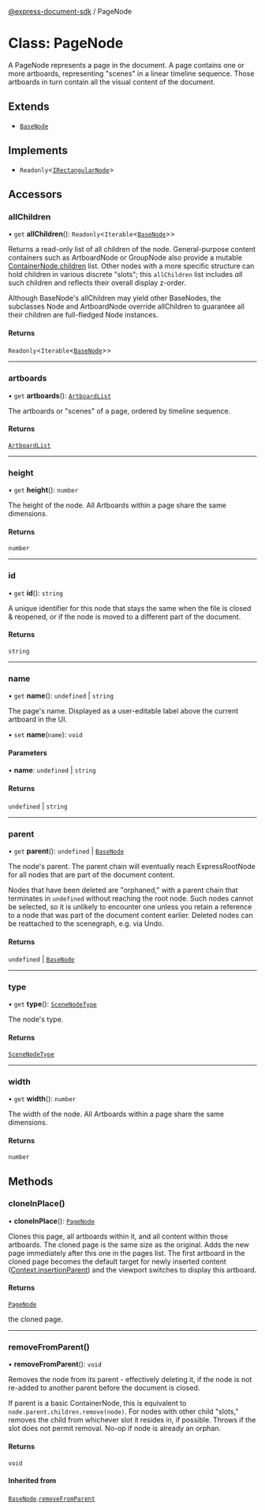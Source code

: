 [@express-document-sdk](../overview.md) / PageNode

# Class: PageNode

A PageNode represents a page in the document. A page contains one or more artboards, representing "scenes" in a linear
timeline sequence. Those artboards in turn contain all the visual content of the document.

## Extends

-   [`BaseNode`](BaseNode.md)

## Implements

-   `Readonly`<[`IRectangularNode`](../interfaces/IRectangularNode.md)\>

## Accessors

### allChildren

• `get` **allChildren**(): `Readonly`<`Iterable`<[`BaseNode`](BaseNode.md)\>\>

Returns a read-only list of all children of the node. General-purpose content containers such as ArtboardNode or
GroupNode also provide a mutable [ContainerNode.children](../interfaces/ContainerNode.md#children) list. Other nodes with a more specific structure can
hold children in various discrete "slots"; this `allChildren` list includes _all_ such children and reflects their
overall display z-order.

Although BaseNode's allChildren may yield other BaseNodes, the subclasses Node and ArtboardNode override allChildren
to guarantee all their children are full-fledged Node instances.

#### Returns

`Readonly`<`Iterable`<[`BaseNode`](BaseNode.md)\>\>

---

### artboards

• `get` **artboards**(): [`ArtboardList`](ArtboardList.md)

The artboards or "scenes" of a page, ordered by timeline sequence.

#### Returns

[`ArtboardList`](ArtboardList.md)

---

### height

• `get` **height**(): `number`

The height of the node.
All Artboards within a page share the same dimensions.

#### Returns

`number`

---

### id

• `get` **id**(): `string`

A unique identifier for this node that stays the same when the file is closed & reopened, or if the node is
moved to a different part of the document.

#### Returns

`string`

---

### name

• `get` **name**(): `undefined` \| `string`

The page's name. Displayed as a user-editable label above the current artboard in the UI.

• `set` **name**(`name`): `void`

#### Parameters

• **name**: `undefined` \| `string`

#### Returns

`undefined` \| `string`

---

### parent

• `get` **parent**(): `undefined` \| [`BaseNode`](BaseNode.md)

The node's parent. The parent chain will eventually reach ExpressRootNode for all nodes that are part of the document
content.

Nodes that have been deleted are "orphaned," with a parent chain that terminates in `undefined` without reaching the
root node. Such nodes cannot be selected, so it is unlikely to encounter one unless you retain a reference to a node
that was part of the document content earlier. Deleted nodes can be reattached to the scenegraph, e.g. via Undo.

#### Returns

`undefined` \| [`BaseNode`](BaseNode.md)

---

### type

• `get` **type**(): [`SceneNodeType`](../enumerations/SceneNodeType.md)

The node's type.

#### Returns

[`SceneNodeType`](../enumerations/SceneNodeType.md)

---

### width

• `get` **width**(): `number`

The width of the node.
All Artboards within a page share the same dimensions.

#### Returns

`number`

## Methods

### cloneInPlace()

• **cloneInPlace**(): [`PageNode`](PageNode.md)

Clones this page, all artboards within it, and all content within those artboards. The cloned page is the same size
as the original. Adds the new page immediately after this one in the pages list. The first artboard in the cloned
page becomes the default target for newly inserted content ([Context.insertionParent](Context.md#insertionparent)) and the viewport
switches to display this artboard.

#### Returns

[`PageNode`](PageNode.md)

the cloned page.

---

### removeFromParent()

• **removeFromParent**(): `void`

Removes the node from its parent - effectively deleting it, if the node is not re-added to another parent before the
document is closed.

If parent is a basic ContainerNode, this is equivalent to `node.parent.children.remove(node)`. For nodes with other
child "slots," removes the child from whichever slot it resides in, if possible. Throws if the slot does not permit
removal. No-op if node is already an orphan.

#### Returns

`void`

#### Inherited from

[`BaseNode`](BaseNode.md).[`removeFromParent`](BaseNode.md#removefromparent)
